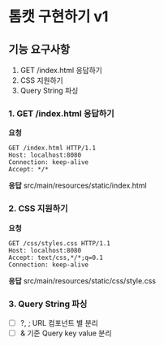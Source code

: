 # 톰캣 구현하기 v1


## 기능 요구사항

1. GET /index.html 응답하기
2. CSS 지원하기 
3. Query String 파싱

### 1. GET /index.html 응답하기
**요청**
```http request
GET /index.html HTTP/1.1
Host: localhost:8080
Connection: keep-alive
Accept: */*
```
**응답**
src/main/resources/static/index.html


### 2. CSS 지원하기
**요청**
```http request
GET /css/styles.css HTTP/1.1
Host: localhost:8080
Accept: text/css,*/*;q=0.1
Connection: keep-alive
```

**응답**
src/main/resources/static/css/style.css

### 3. Query String 파싱
- [ ] ?, ; URL 컴포넌트 별 분리  
- [ ] & 기준 Query key value 분리
